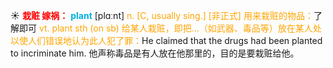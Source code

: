 ☀ <font color="red">**栽赃 嫁祸：**</font>
<font color="sky blue">**plant**</font> [plɑːnt] 
<font color="orange">n. [C, usually sing.] [非正式] 用来栽赃的物品：</font>了解即可 <font color="orange">vt. plant sth (on sb) 给某人栽赃，即把…（如武器、毒品等）放在某人处以使人们错误地认为此人犯了罪：</font>He claimed that the drugs had been planted to incriminate him. 他声称毒品是有人放在他那里的，目的是要栽赃给他。

